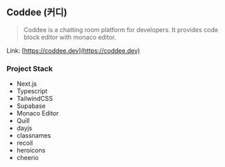 ## Coddee (커디)

> Coddee is a chatting room platform for developers. It provides code block editor with monaco editor.

Link: [https://coddee.dev](https://coddee.dev)

### Project Stack

- Next.js
- Typescript
- TailwindCSS
- Supabase
- Monaco Editor
- Quill
- dayjs
- classnames
- recoil
- heroicons
- cheerio
